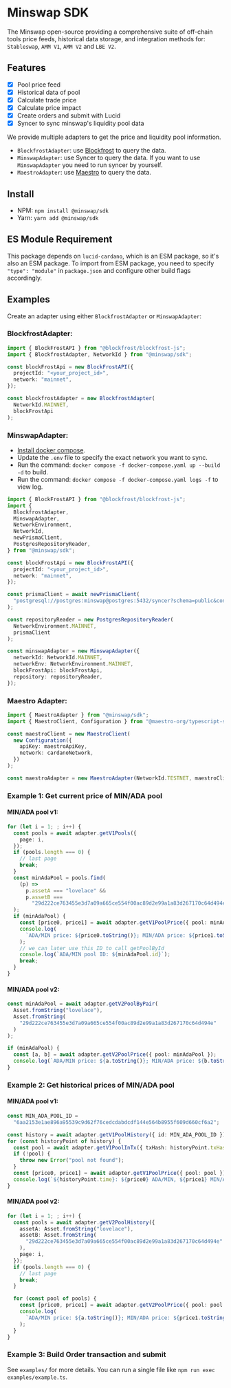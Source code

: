 # Minswap SDK

The Minswap open-source providing a comprehensive suite of off-chain tools price feeds, historical data storage, and integration methods for: `Stableswap`, `AMM V1`, `AMM V2` and `LBE V2`.

## Features

- [x] Pool price feed
- [x] Historical data of pool
- [x] Calculate trade price
- [x] Calculate price impact
- [x] Create orders and submit with Lucid
- [x] Syncer to sync minswap's liquidity pool data

We provide multiple adapters to get the price and liquidity pool information.

- `BlockfrostAdapter`: use [Blockfrost](https://blockfrost.dev) to query the data.
- `MinswapAdapter`: use Syncer to query the data. If you want to use `MinswapAdapter` you need to run syncer by yourself.
- `MaestroAdapter`: use [Maestro](https://www.gomaestro.org/) to query the data.

## Install

- NPM: `npm install @minswap/sdk`
- Yarn: `yarn add @minswap/sdk`

## ES Module Requirement

This package depends on `lucid-cardano`, which is an ESM package, so it's also an ESM package. To import from ESM package, you need to specify `"type": "module"` in `package.json` and configure other build flags accordingly.

## Examples

Create an adapter using either `BlockfrostAdapter` or `MinswapAdapter`:

### BlockfrostAdapter:

```ts
import { BlockFrostAPI } from "@blockfrost/blockfrost-js";
import { BlockfrostAdapter, NetworkId } from "@minswap/sdk";

const blockFrostApi = new BlockFrostAPI({
  projectId: "<your_project_id>",
  network: "mainnet",
});

const blockfrostAdapter = new BlockfrostAdapter(
  NetworkId.MAINNET,
  blockFrostApi
);
```

### MinswapAdapter:

- [Install docker compose](https://docs.docker.com/compose/install).
- Update the `.env` file to specify the exact network you want to sync.
- Run the command: `docker compose -f docker-compose.yaml up --build -d` to build.
- Run the command: `docker compose -f docker-compose.yaml logs -f` to view log.

```ts
import { BlockFrostAPI } from "@blockfrost/blockfrost-js";
import {
  BlockfrostAdapter,
  MinswapAdapter,
  NetworkEnvironment,
  NetworkId,
  newPrismaClient,
  PostgresRepositoryReader,
} from "@minswap/sdk";

const blockFrostApi = new BlockFrostAPI({
  projectId: "<your_project_id>",
  network: "mainnet",
});

const prismaClient = await newPrismaClient(
  "postgresql://postgres:minswap@postgres:5432/syncer?schema=public&connection_limit=5"
);

const repositoryReader = new PostgresRepositoryReader(
  NetworkEnvironment.MAINNET,
  prismaClient
);

const minswapAdapter = new MinswapAdapter({
  networkId: NetworkId.MAINNET,
  networkEnv: NetworkEnvironment.MAINNET,
  blockFrostApi: blockFrostApi,
  repository: repositoryReader,
});
```

### Maestro Adapter:

```ts
import { MaestroAdapter } from "@minswap/sdk";
import { MaestroClient, Configuration } from "@maestro-org/typescript-sdk";

const maestroClient = new MaestroClient(
  new Configuration({
    apiKey: maestroApiKey,
    network: cardanoNetwork,
  })
);

const maestroAdapter = new MaestroAdapter(NetworkId.TESTNET, maestroClient);
```

### Example 1: Get current price of MIN/ADA pool

#### MIN/ADA pool v1:

```ts
for (let i = 1; ; i++) {
  const pools = await adapter.getV1Pools({
    page: i,
  });
  if (pools.length === 0) {
    // last page
    break;
  }
  const minAdaPool = pools.find(
    (p) =>
      p.assetA === "lovelace" &&
      p.assetB ===
        "29d222ce763455e3d7a09a665ce554f00ac89d2e99a1a83d267170c64d494e"
  );
  if (minAdaPool) {
    const [price0, price1] = await adapter.getV1PoolPrice({ pool: minAdaPool });
    console.log(
      `ADA/MIN price: ${price0.toString()}; MIN/ADA price: ${price1.toString()}`
    );
    // we can later use this ID to call getPoolById
    console.log(`ADA/MIN pool ID: ${minAdaPool.id}`);
    break;
  }
}
```

#### MIN/ADA pool v2:

```ts
const minAdaPool = await adapter.getV2PoolByPair(
  Asset.fromString("lovelace"),
  Asset.fromString(
    "29d222ce763455e3d7a09a665ce554f00ac89d2e99a1a83d267170c64d494e"
  )
);

if (minAdaPool) {
  const [a, b] = await adapter.getV2PoolPrice({ pool: minAdaPool });
  console.log(`ADA/MIN price: ${a.toString()}; MIN/ADA price: ${b.toString()}`);
}
```

### Example 2: Get historical prices of MIN/ADA pool

#### MIN/ADA pool v1:

```ts
const MIN_ADA_POOL_ID =
  "6aa2153e1ae896a95539c9d62f76cedcdabdcdf144e564b8955f609d660cf6a2";

const history = await adapter.getV1PoolHistory({ id: MIN_ADA_POOL_ID });
for (const historyPoint of history) {
  const pool = await adapter.getV1PoolInTx({ txHash: historyPoint.txHash });
  if (!pool) {
    throw new Error("pool not found");
  }
  const [price0, price1] = await adapter.getV1PoolPrice({ pool: pool });
  console.log(`${historyPoint.time}: ${price0} ADA/MIN, ${price1} MIN/ADA`);
}
```

#### MIN/ADA pool v2:

```ts
for (let i = 1; ; i++) {
  const pools = await adapter.getV2PoolHistory({
    assetA: Asset.fromString("lovelace"),
    assetB: Asset.fromString(
      "29d222ce763455e3d7a09a665ce554f00ac89d2e99a1a83d267170c64d494e"
    ),
    page: i,
  });
  if (pools.length === 0) {
    // last page
    break;
  }

  for (const pool of pools) {
    const [price0, price1] = await adapter.getV2PoolPrice({ pool: pool });
    console.log(
      `ADA/MIN price: ${a.toString()}; MIN/ADA price: ${price1.toString()}`
    );
  }
}
```

### Example 3: Build Order transaction and submit

See `examples/` for more details. You can run a single file like `npm run exec examples/example.ts`.
